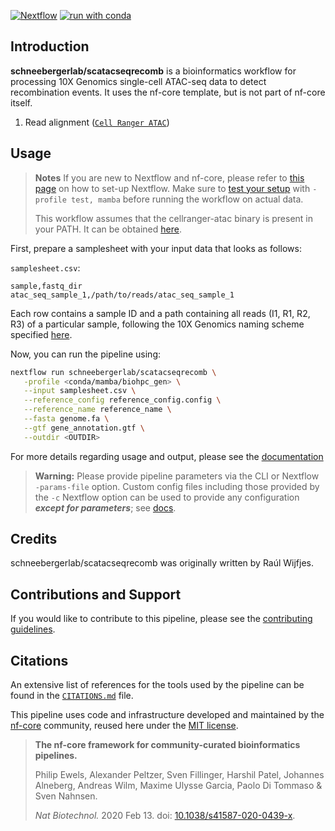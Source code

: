 <!-- [![Cite with Zenodo](http://img.shields.io/badge/DOI-10.5281/zenodo.XXXXXXX-1073c8?labelColor=000000)](https://doi.org/10.5281/zenodo.XXXXXXX) -->

[![Nextflow](https://img.shields.io/badge/nextflow%20DSL2-%E2%89%A522.10.1-23aa62.svg)](https://www.nextflow.io/)
[![run with conda](http://img.shields.io/badge/run%20with-conda-3EB049?labelColor=000000&logo=anaconda)](https://docs.conda.io/en/latest/)

## Introduction

**schneebergerlab/scatacseqrecomb** is a bioinformatics workflow for processing 10X Genomics single-cell ATAC-seq data to detect recombination events. It uses the nf-core template, but is not part of nf-core itself.

<!-- TODO nf-core: Include a figure that guides the user through the major workflow steps. Many nf-core
     workflows use the "tube map" design for that. See https://nf-co.re/docs/contributing/design_guidelines#examples for examples.   -->
<!-- TODO nf-core: Fill in short bullet-pointed list of the default steps in the pipeline -->

1. Read alignment ([`Cell Ranger ATAC`](https://support.10xgenomics.com/single-cell-atac/software/pipelines/latest/what-is-cell-ranger-atac))

## Usage

> **Notes**
> If you are new to Nextflow and nf-core, please refer to [this page](https://nf-co.re/docs/usage/installation) on how
> to set-up Nextflow. Make sure to [test your setup](https://nf-co.re/docs/usage/introduction#how-to-run-a-pipeline)
> with `-profile test, mamba` before running the workflow on actual data.
> 
> This workflow assumes that the cellranger-atac binary is present in your PATH. It can be obtained [here](https://support.10xgenomics.com/single-cell-atac/software/overview/welcome).

First, prepare a samplesheet with your input data that looks as follows:

`samplesheet.csv`:

```csv
sample,fastq_dir
atac_seq_sample_1,/path/to/reads/atac_seq_sample_1
```

Each row contains a sample ID and a path containing all reads (I1, R1, R2, R3) of a particular sample, following the 10X Genomics naming scheme specified [here](https://support.10xgenomics.com/single-cell-atac/software/pipelines/latest/using/fastq-input).

Now, you can run the pipeline using:

```bash
nextflow run schneebergerlab/scatacseqrecomb \
   -profile <conda/mamba/biohpc_gen> \
   --input samplesheet.csv \
   --reference_config reference_config.config \
   --reference_name reference_name \
   --fasta genome.fa \
   --gtf gene_annotation.gtf \
   --outdir <OUTDIR>
```

For more details regarding usage and output, please see the [documentation](https://github.com/schneebergerlab/scatacseqrecomb/tree/master/docs)

> **Warning:**
> Please provide pipeline parameters via the CLI or Nextflow `-params-file` option. Custom config files including those
> provided by the `-c` Nextflow option can be used to provide any configuration _**except for parameters**_;
> see [docs](https://nf-co.re/usage/configuration#custom-configuration-files).

## Credits

schneebergerlab/scatacseqrecomb was originally written by Raúl Wijfjes.

<!-- We thank the following people for their extensive assistance in the development of this pipeline: -->

<!-- TODO nf-core: If applicable, make list of people who have also contributed -->

## Contributions and Support

If you would like to contribute to this pipeline, please see the [contributing guidelines](.github/CONTRIBUTING.md).

## Citations

<!-- TODO nf-core: Add citation for pipeline after first release. Uncomment lines below and update Zenodo doi and badge at the top of this file. -->
<!-- If you use  schneebergerlab/scatacseqrecomb for your analysis, please cite it using the following doi: [10.5281/zenodo.XXXXXX](https://doi.org/10.5281/zenodo.XXXXXX) -->

<!-- TODO nf-core: Add bibliography of tools and data used in your pipeline -->

An extensive list of references for the tools used by the pipeline can be found in the [`CITATIONS.md`](CITATIONS.md) file.

This pipeline uses code and infrastructure developed and maintained by the [nf-core](https://nf-co.re) community, reused here under the [MIT license](https://github.com/nf-core/tools/blob/master/LICENSE).

> **The nf-core framework for community-curated bioinformatics pipelines.**
>
> Philip Ewels, Alexander Peltzer, Sven Fillinger, Harshil Patel, Johannes Alneberg, Andreas Wilm, Maxime Ulysse Garcia, Paolo Di Tommaso & Sven Nahnsen.
>
> _Nat Biotechnol._ 2020 Feb 13. doi: [10.1038/s41587-020-0439-x](https://dx.doi.org/10.1038/s41587-020-0439-x).
